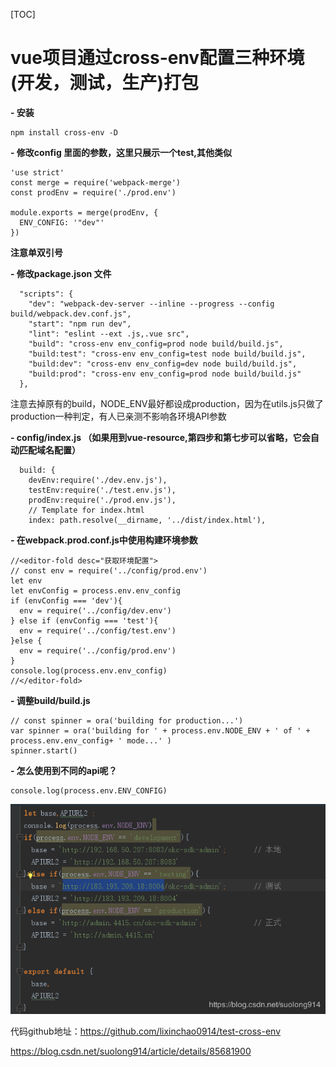 [TOC]



# vue项目通过cross-env配置三种环境(开发，测试，生产)打包



**- 安装**

```
npm install cross-env -D
```

**- 修改config 里面的参数，这里只展示一个test,其他类似**

```
'use strict'
const merge = require('webpack-merge')
const prodEnv = require('./prod.env')

module.exports = merge(prodEnv, {
  ENV_CONFIG: '"dev"'
})

```

**注意单双引号**

**- 修改package.json 文件**

```
  "scripts": {
    "dev": "webpack-dev-server --inline --progress --config build/webpack.dev.conf.js",
    "start": "npm run dev",
    "lint": "eslint --ext .js,.vue src",
    "build": "cross-env env_config=prod node build/build.js",
    "build:test": "cross-env env_config=test node build/build.js",
    "build:dev": "cross-env env_config=dev node build/build.js",
    "build:prod": "cross-env env_config=prod node build/build.js"
  },
```

注意去掉原有的build，NODE_ENV最好都设成production，因为在utils.js只做了production一种判定，有人已亲测不影响各环境API参数

**- config/index.js （如果用到vue-resource,第四步和第七步可以省略，它会自动匹配域名配置）**

```
  build: {
    devEnv:require('./dev.env.js'),
    testEnv:require('./test.env.js'),
    prodEnv:require('./prod.env.js'),
    // Template for index.html
    index: path.resolve(__dirname, '../dist/index.html'),
```

**- 在webpack.prod.conf.js中使用构建环境参数**

```
//<editor-fold desc="获取环境配置">
// const env = require('../config/prod.env')
let env
let envConfig = process.env.env_config
if (envConfig === 'dev'){
  env = require('../config/dev.env')
} else if (envConfig === 'test'){
  env = require('../config/test.env')
}else {
  env = require('../config/prod.env')
}
console.log(process.env.env_config)
//</editor-fold>
```

**- 调整build/build.js**

```
// const spinner = ora('building for production...')
var spinner = ora('building for ' + process.env.NODE_ENV + ' of ' + process.env.env_config+ ' mode...' )
spinner.start()
```

**- 怎么使用到不同的api呢？**

```
console.log(process.env.ENV_CONFIG)
```

![在这里插入图片描述](image-201901111204/image-20190110174826802-7179476.png)

代码github地址：<https://github.com/lixinchao0914/test-cross-env>





https://blog.csdn.net/suolong914/article/details/85681900